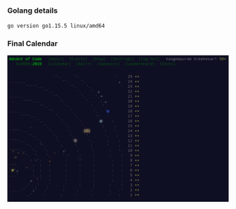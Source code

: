 ### Golang details
```
go version go1.15.5 linux/amd64
```

### Final Calendar
![aoc-2019-calendar](https://github.com/sreekesari-vangeepuram/adventofcode/blob/main/2019/aoc-2019-calendar.png)

